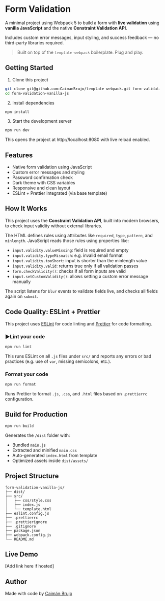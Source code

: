 # Form Validation

A minimal project using Webpack 5 to build a form with **live validation** using **vanilla JavaScript** and the native **Constraint Validation API**.

Includes custom error messages, input styling, and success feedback — no third-party libraries required.

> Built on top of the `template-webpack` boilerplate. Plug and play.

## Getting Started

1. Clone this project

```bash
git clone git@github.com:CaimanBrujo/template-webpack.git form-validation-vanilla-js
cd form-validation-vanilla-js
```

2. Install dependencies

```bash
npm install
```

3. Start the development server

```bash
npm run dev
```

This opens the project at http://localhost:8080 with live reload enabled.

## Features

- Native form validation using JavaScript
- Custom error messages and styling
- Password confirmation check
- Dark theme with CSS variables
- Responsive and clean layout
- ESLint + Prettier integrated (via base template)

## How It Works

This project uses the **Constraint Validation API**, built into modern browsers, to check input validity without external libraries.

The HTML defines rules using attributes like `required`, `type`, `pattern`, and `minlength`. JavaScript reads those rules using properties like:

- `input.validity.valueMissing`: field is required and empty
- `input.validity.typeMismatch`: e.g. invalid email format
- `input.validity.tooShort`: input is shorter than the minlength value
- `input.validity.valid`: returns true only if all validation passes
- `form.checkValidity()`: checks if all form inputs are valid
- `input.setCustomValidity()`: allows setting a custom error message manually

The script listens for `blur` events to validate fields live, and checks all fields again on `submit`.

## Code Quality: ESLint + Prettier

This project uses [ESLint](https://eslint.org/) for code linting and [Prettier](https://prettier.io/) for code formatting.

### ▶Lint your code

```bash
npm run lint
```

This runs ESLint on all `.js` files under `src/` and reports any errors or bad practices (e.g. use of `var`, missing semicolons, etc.).

### Format your code

```bash
npm run format
```

Runs Prettier to format `.js`, `.css`, and `.html` files based on `.prettierrc` configuration.

## Build for Production

```bash
npm run build
```

Generates the `/dist` folder with:

- Bundled `main.js`
- Extracted and minified `main.css`
- Auto-generated `index.html` from template
- Optimized assets inside `dist/assets/`

## Project Structure

```
form-validation-vanilla-js/
├── dist/
├── src/
│   ├── css/style.css
│   ├── index.js
│   └── template.html
├── eslint.config.js
├── .prettierrc
├── .prettierignore
├── .gitignore
├── package.json
├── webpack.config.js
└── README.md
```

## Live Demo

[Add link here if hosted]

## Author

Made with code by [Caimán Brujo](https://github.com/CaimanBrujo)
